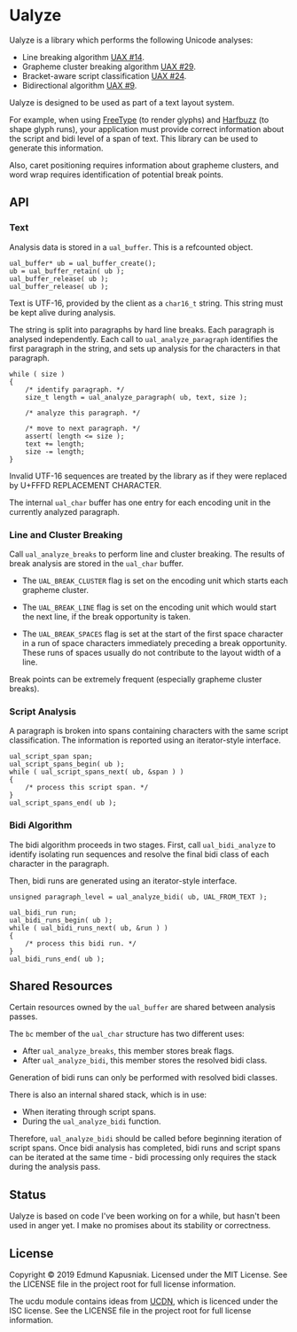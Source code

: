 # Ualyze

Ualyze is a library which performs the following Unicode analyses:

  * Line breaking algorithm [UAX #14](https://unicode.org/reports/tr14/).
  * Grapheme cluster breaking algorithm [UAX #29](https://unicode.org/reports/tr29/#Grapheme_Cluster_Boundaries).
  * Bracket-aware script classification [UAX #24](https://unicode.org/reports/tr24/#Classification_by_Script).
  * Bidirectional algorithm [UAX #9](https://unicode.org/reports/tr9/).

Ualyze is designed to be used as part of a text layout system.

For example, when using [FreeType](https://freetype.org) (to render glyphs)
and [Harfbuzz](http://harfbuzz.org) (to shape glyph runs), your application
must provide correct information about the script and bidi level of a span of
text.  This library can be used to generate this information.

Also, caret positioning requires information about grapheme clusters, and word
wrap requires identification of potential break points.


## API

### Text

Analysis data is stored in a `ual_buffer`.  This is a refcounted object.

    ual_buffer* ub = ual_buffer_create();
    ub = ual_buffer_retain( ub );
    ual_buffer_release( ub );
    ual_buffer_release( ub );

Text is UTF-16, provided by the client as a `char16_t` string.  This string
must be kept alive during analysis.

The string is split into paragraphs by hard line breaks.  Each paragraph is
analysed independently.  Each call to `ual_analyze_paragraph` identifies the
first paragraph in the string, and sets up analysis for the characters in
that paragraph.

    while ( size )
    {
        /* identify paragraph. */
        size_t length = ual_analyze_paragraph( ub, text, size );

        /* analyze this paragraph. */

        /* move to next paragraph. */
        assert( length <= size );
        text += length;
        size -= length;
    }

Invalid UTF-16 sequences are treated by the library as if they were replaced
by U+FFFD REPLACEMENT CHARACTER.

The internal `ual_char` buffer has one entry for each encoding unit in the
currently analyzed paragraph.


### Line and Cluster Breaking

Call `ual_analyze_breaks` to perform line and cluster breaking.  The results of
break analysis are stored in the `ual_char` buffer.

  * The `UAL_BREAK_CLUSTER` flag is set on the encoding unit which starts each
    grapheme cluster.

  * The `UAL_BREAK_LINE` flag is set on the encoding unit which would start
    the next line, if the break opportunity is taken.

  * The `UAL_BREAK_SPACES` flag is set at the start of the first space
    character in a run of space characters immediately preceding a break
    opportunity.  These runs of spaces usually do not contribute to the layout
    width of a line.

Break points can be extremely frequent (especially grapheme cluster breaks).


### Script Analysis

A paragraph is broken into spans containing characters with the same script
classification.  The information is reported using an iterator-style interface.

    ual_script_span span;
    ual_script_spans_begin( ub );
    while ( ual_script_spans_next( ub, &span ) )
    {
        /* process this script span. */
    }
    ual_script_spans_end( ub );


### Bidi Algorithm

The bidi algorithm proceeds in two stages.  First, call `ual_bidi_analyze` to
identify isolating run sequences and resolve the final bidi class of each
character in the paragraph.

Then, bidi runs are generated using an iterator-style interface.

    unsigned paragraph_level = ual_analyze_bidi( ub, UAL_FROM_TEXT );

    ual_bidi_run run;
    ual_bidi_runs_begin( ub );
    while ( ual_bidi_runs_next( ub, &run ) )
    {
        /* process this bidi run. */
    }
    ual_bidi_runs_end( ub );


## Shared Resources

Certain resources owned by the `ual_buffer` are shared between analysis passes.

The `bc` member of the `ual_char` structure has two different uses:

  * After `ual_analyze_breaks`, this member stores break flags.
  * After `ual_analyze_bidi`, this member stores the resolved bidi class.

Generation of bidi runs can only be performed with resolved bidi classes.

There is also an internal shared stack, which is in use:

  * When iterating through script spans.
  * During the `ual_analyze_bidi` function.

Therefore, `ual_analyze_bidi` should be called before beginning iteration of
script spans.  Once bidi analysis has completed, bidi runs and script spans can
be iterated at the same time - bidi processing only requires the stack during
the analysis pass.


## Status

Ualyze is based on code I've been working on for a while, but hasn't been used
in anger yet.  I make no promises about its stability or correctness.


## License

Copyright © 2019 Edmund Kapusniak.  Licensed under the MIT License. See the
LICENSE file in the project root for full license information.

The ucdu module contains ideas from [UCDN](https://github.com/grigorig/ucdn),
which is licenced under the ISC license.  See the LICENSE file in the project
root for full license information.

